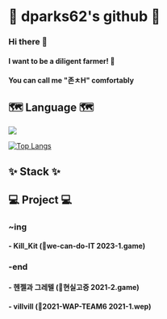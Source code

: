 # 🌷 dparks62's github 🌷
### Hi there 👋
#### I want to be a diligent farmer! 🌱
#### You can call me "존ㅊH" comfortably

<!--
**whdmsco010/whdmsco010** is a ✨ _special_ ✨ repository because its `README.md` (this file) appears on your GitHub profile.

Here are some ideas to get you started:

- 🔭 I’m currently working on ...
- 🌱 I’m currently learning ...
- 👯 I’m looking to collaborate on ...
- 🤔 I’m looking for help with ...
- 💬 Ask me about ...
- 📫 How to reach me: ...
- 😄 Pronouns: ...
- ⚡ Fun fact: ...
-->
## 🗺 Language 🗺
<img src="https://img.shields.io/badge/Python-3776AB?style=flat-square&logo=Python&logoColor=white"/>

[![Top Langs](https://github-readme-stats.vercel.app/api/top-langs/?username=whdmsco010&layout=compact)](https://github.com/whdmsco010/github-readme-stats)

## ✨ Stack ✨
<!--
<img src="https://img.shields.io/badge/Android Studio-3DDC84?style=flat-square&logo=Android Studio&logoColor=white"/>
-->

## 💻 Project 💻
### ~ing
#### - Kill_Kit (🤝we-can-do-IT 2023-1.game) 
### -end
#### - 헨젤과 그레텔 (🤝현실고증 2021-2.game)
#### - villvill (🤝2021-WAP-TEAM6 2021-1.wep)
